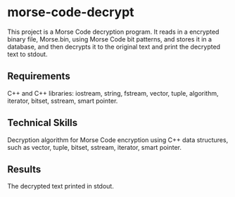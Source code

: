 # morse-code-decrypt
This project is a Morse Code decryption program.  It reads in a encrypted binary file, Morse.bin, using Morse Code bit patterns, and stores it in a database, and then decrypts it to the original text and print the decrypted text to stdout.

## Requirements
C++ and C++ libraries: iostream, string, fstream, vector, tuple, algorithm, iterator, bitset, sstream, smart pointer.

## Technical Skills
Decryption algorithm for Morse Code encryption using C++ data structures, such as vector, tuple, bitset, sstream, iterator, smart pointer.

## Results
The decrypted text printed in stdout.
